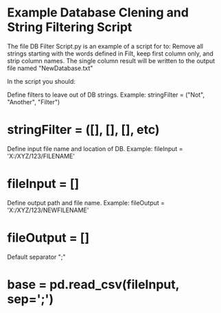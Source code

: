 # Example Database Clening and String Filtering Script
The file DB Filter Script.py is an example of a script for to: Remove all strings starting with the words defined in Filt, keep first column only, and strip column names. The single column result will be written to the output file named "NewDatabase.txt"

In the script you should:

Define filters to leave out of DB strings. Example: stringFilter = ("Not", "Another", "Filter")
# stringFilter = ([], [], [], etc)

Define input file name and location of DB. Example: fileInput = 'X:/XYZ/123/FILENAME'
# fileInput = []

Define output path and file name. Example: fileOutput = 'X:/XYZ/123/NEWFILENAME'
# fileOutput = []

Default separator ";"
# base = pd.read_csv(fileInput, sep=';')

